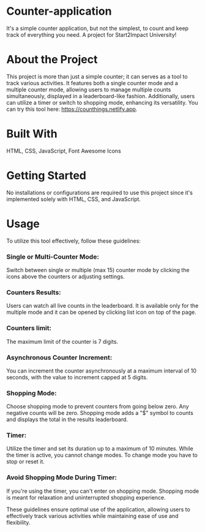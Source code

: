 # Counter-application
It's a simple counter application, but not the simplest, to count and keep track of everything you need. A project for Start2Impact University!

# About the Project
This project is more than just a simple counter; it can serves as a tool to track various activities. It features both a single counter mode and a multiple counter mode, allowing users to manage multiple counts simultaneously, displayed in a leaderboard-like fashion. Additionally, users can utilize a timer or switch to shopping mode, enhancing its versatility. You can try this tool here: https://counthings.netlify.app.

# Built With
HTML, CSS, JavaScript, Font Awesome Icons
# Getting Started
No installations or configurations are required to use this project since it's implemented solely with HTML, CSS, and JavaScript.
# Usage
To utilize this tool effectively, follow these guidelines:

### Single or Multi-Counter Mode:
Switch between single or multiple (max 15) counter mode by clicking the icons above the counters or adjusting settings.
### Counters Results: 
Users can watch all live counts in the leaderboard. It is available only for the multiple mode and it can be opened by clicking list icon on top of the page.
### Counters limit:
The maximum limit of the counter is 7 digits.
### Asynchronous Counter Increment: 
You can increment the counter asynchronously at a maximum interval of 10 seconds, with the value to increment capped at 5 digits.
### Shopping Mode: 
Choose shopping mode to prevent counters from going below zero. Any negative counts will be zero. Shopping mode adds a "$" symbol to counts and displays the total in the results leaderboard.
### Timer:
Utilize the timer and set its duration up to a maximum of 10 minutes. While the timer is active, you cannot change modes. To change mode you have to stop or reset it.
### Avoid Shopping Mode During Timer: 
If you're using the timer, you can't enter on shopping mode. Shopping mode is meant for relaxation and uninterrupted shopping experience.

These guidelines ensure optimal use of the application, allowing users to effectively track various activities while maintaining ease of use and flexibility.
